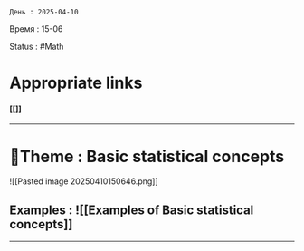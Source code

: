 	День : 2025-04-10 
Время : 15-06

Status : #Math  


# Appropriate links
#### [[]]

---

# 📏Theme : Basic statistical concepts


![[Pasted image 20250410150646.png]]












## Examples : ![[Examples of Basic statistical concepts]]


---
